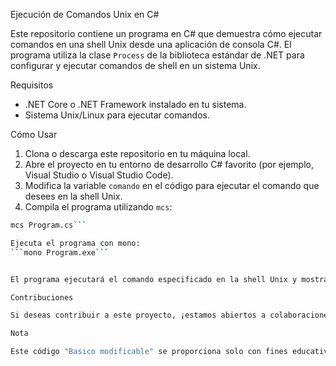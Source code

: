 Ejecución de Comandos Unix en C#

Este repositorio contiene un programa en C# que demuestra cómo ejecutar comandos en una shell Unix desde una aplicación de consola C#. El programa utiliza la clase `Process` de la biblioteca estándar de .NET para configurar y ejecutar comandos de shell en un sistema Unix.

Requisitos

- .NET Core o .NET Framework instalado en tu sistema.
- Sistema Unix/Linux para ejecutar comandos.

Cómo Usar

1. Clona o descarga este repositorio en tu máquina local.
2. Abre el proyecto en tu entorno de desarrollo C# favorito (por ejemplo, Visual Studio o Visual Studio Code).
3. Modifica la variable `comando` en el código para ejecutar el comando que desees en la shell Unix.
4. Compila el programa utilizando `mcs`:

```bash
mcs Program.cs```

Ejecuta el programa con mono:
```mono Program.exe```


El programa ejecutará el comando especificado en la shell Unix y mostrará la salida en la consola de la aplicación.

Contribuciones

Si deseas contribuir a este proyecto, ¡estamos abiertos a colaboraciones! Siéntete libre de enviar pull requests o abrir problemas (issues) con sugerencias o problemas que encuentres.

Nota

Este código "Basico modificable" se proporciona solo con fines educativos y de demostración. Asegúrate de usarlo de manera ética y en entornos autorizados.
